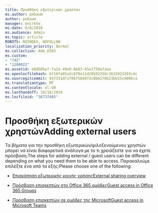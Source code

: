 ```yaml
---
title: Προσθήκη εξωτερικών χρηστών
ms.author: pebaum
author: pebaum
manager: mnirkhe
ms.date: 6/8/2018
ms.audience: Admin
ms.topic: article
ROBOTS: NOINDEX, NOFOLLOW
localization_priority: Normal
ms.collection: Adm_O365
ms.custom:
- "742"
- "1200022"
ms.assetid: e8db0be7-fa2a-49e0-8e63-65e1750afaaa
ms.openlocfilehash: bf16fa05a2c878e11d28582258c3615923393cdc
ms.sourcegitcommit: 037331d71f06750d972c0b6278b23bb15c4806ca
ms.translationtype: MT
ms.contentlocale: el-GR
ms.lasthandoff: 10/18/2019
ms.locfileid: "36737405"
---
```

# <a name="adding-external-users"></a><span data-ttu-id="55fca-102">Προσθήκη εξωτερικών χρηστών</span><span class="sxs-lookup"><span data-stu-id="55fca-102">Adding external users</span></span>

<span data-ttu-id="55fca-103">Τα βήματα για την προσθήκη εξωτερικών/φιλοξενούμενου χρηστών μπορεί να είναι διαφορετικά ανάλογα με το τι χρειάζεστε για να έχετε πρόσβαση.</span><span class="sxs-lookup"><span data-stu-id="55fca-103">The steps for adding external / guest users can be different depending on what you need them to be able to access.</span></span> <span data-ttu-id="55fca-104">Παρακαλούμε επιλέξτε ένα από τα εξής:</span><span class="sxs-lookup"><span data-stu-id="55fca-104">Please choose one of the following:</span></span>
  
- [<span data-ttu-id="55fca-105">Επισκόπηση εξωτερικής κοινής χρήσης</span><span class="sxs-lookup"><span data-stu-id="55fca-105">External sharing overview</span></span>](https://docs.microsoft.com/sharepoint/external-sharing-overview)

- [<span data-ttu-id="55fca-106">Πρόσβαση επισκεπτών στο Office 365 ομάδες</span><span class="sxs-lookup"><span data-stu-id="55fca-106">Guest access in Office 365 Groups</span></span>](https://support.office.com/en-gb/article/guest-access-in-office-365-groups-bfc7a840-868f-4fd6-a390-f347bf51aff6)

- [<span data-ttu-id="55fca-107">Πρόσβαση επισκεπτών σε ομάδες της Microsoft</span><span class="sxs-lookup"><span data-stu-id="55fca-107">Guest access in Microsoft Teams</span></span>](https://docs.microsoft.com/microsoftteams/guest-access-checklist)
